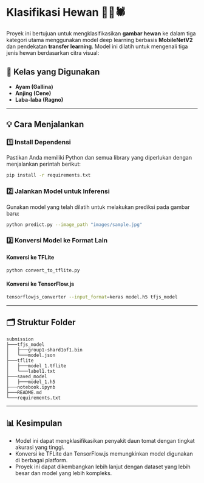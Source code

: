 # **Klasifikasi Hewan 🐔🐶🕷️**

Proyek ini bertujuan untuk mengklasifikasikan **gambar hewan** ke dalam tiga kategori utama menggunakan model deep learning berbasis **MobileNetV2** dan pendekatan **transfer learning**. Model ini dilatih untuk mengenali tiga jenis hewan berdasarkan citra visual:

## **🧾 Kelas yang Digunakan**
- **Ayam (Gallina)**  
- **Anjing (Cene)**  
- **Laba-laba (Ragno)**
  
---

## **💡 Cara Menjalankan**  
### **1️⃣ Install Dependensi**  
Pastikan Anda memiliki Python dan semua library yang diperlukan dengan menjalankan perintah berikut:  
```bash  
pip install -r requirements.txt  
```  

### **2️⃣ Jalankan Model untuk Inferensi**  
Gunakan model yang telah dilatih untuk melakukan prediksi pada gambar baru:  
```bash  
python predict.py --image_path "images/sample.jpg"  
```  

### **3️⃣ Konversi Model ke Format Lain**  
#### **Konversi ke TFLite**  
```bash  
python convert_to_tflite.py  
```  
#### **Konversi ke TensorFlow.js**  
```bash  
tensorflowjs_converter --input_format=keras model.h5 tfjs_model  
```  

---

## **🗂 Struktur Folder**  
````  
submission  
├───tfjs_model  
│   ├───group1-shard1of1.bin  
│   └───model.json  
├───tflite  
│   ├───model_1.tflite  
│   └───label1.txt  
├───saved_model  
│   ├───model_1.h5   
├───notebook.ipynb  
├───README.md  
└───requirements.txt  
````  

---

## **📊 Kesimpulan**  
- Model ini dapat mengklasifikasikan penyakit daun tomat dengan tingkat akurasi yang tinggi.  
- Konversi ke TFLite dan TensorFlow.js memungkinkan model digunakan di berbagai platform.  
- Proyek ini dapat dikembangkan lebih lanjut dengan dataset yang lebih besar dan model yang lebih kompleks.  

